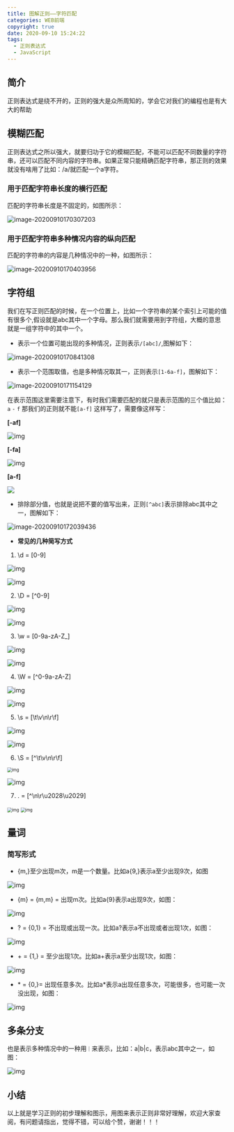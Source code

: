 ```yaml
---
title: 图解正则——字符匹配
categories: WEB前端
copyright: true
date: 2020-09-10 15:24:22
tags:
  - 正则表达式
  - JavaScript
---
```


## 简介
正则表达式是绕不开的，正则的强大是众所周知的，学会它对我们的编程也是有大大的帮助<!--more-->

## 模糊匹配
正则表达式之所以强大，就要归功于它的模糊匹配，不能可以匹配不同数量的字符串，还可以匹配不同内容的字符串。如果正常只能精确匹配字符串，那正则的效果就没有啥用了比如：/a/就匹配一个a字符。
### 用于匹配字符串长度的横行匹配
匹配的字符串长度是不固定的，如图所示：

![image-20200910170307203](https://gitee.com/wangyuan0108/image/raw/master/image-20200910170307203.png)

### 用于匹配字符串多种情况内容的纵向匹配
匹配的字符串的内容是几种情况中的一种，如图所示：

![image-20200910170403956](https://gitee.com/wangyuan0108/image/raw/master/image-20200910170403956.png)

## 字符组

我们在写正则匹配的时候，在一个位置上，比如一个字符串的某个索引上可能的值有很多个,假设就是abc其中一个字母。那么我们就需要用到字符组，大概的意思就是一组字符中的其中一个。

- 表示一个位置可能出现的多种情况，正则表示`/[abc]/`,图解如下：

![image-20200910170841308](https://gitee.com/wangyuan0108/image/raw/master/image-20200910170841308.png)

- 表示一个范围取值，也是多种情况取其一，正则表示`[1-6a-f]`，图解如下：

![image-20200910171154129](https://gitee.com/wangyuan0108/image/raw/master/image-20200910171154129.png)

在表示范围这里需要注意下，有时我们需要匹配的就只是表示范围的三个值比如：`a` `-` `f` 那我们的正则就不能`[a-f]` 这样写了，需要像这样写：



**[-af]**

![img](https://gitee.com/wangyuan0108/image/raw/master/img1.png)

**[-fa]**

![img](https://gitee.com/wangyuan0108/image/raw/master/img2.png)

**[a\-f]**

![](https://gitee.com/wangyuan0108/image/raw/master/20200910171745.png)

- 排除部分值，也就是说把不要的值写出来，正则`[^abc]`表示排除abc其中之一，图解如下：

![image-20200910172039436](https://gitee.com/wangyuan0108/image/raw/master/image-20200910172039436.png)



- **常见的几种简写方式**

1. \d  =  [0-9]

<img src="https://gitee.com/wangyuan0108/image/raw/master/img3.png" alt="img"  />

![img](https://gitee.com/wangyuan0108/image/raw/master/img4.png)

2. \D = [^0-9]

![img](https://gitee.com/wangyuan0108/image/raw/master/img5.png)

![img](https://gitee.com/wangyuan0108/image/raw/master/img6.png)

3. \w = [0-9a-zA-Z_]

![img](https://gitee.com/wangyuan0108/image/raw/master/img7.png)

![img](https://gitee.com/wangyuan0108/image/raw/master/img8.png)

4. \W = [^0-9a-zA-Z]

![img](https://gitee.com/wangyuan0108/image/raw/master/img9.png)

![img](https://gitee.com/wangyuan0108/image/raw/master/img10.png)

5. \s = [\t\v\n\r\f]

![img](https://gitee.com/wangyuan0108/image/raw/master/img11.png)

![img](https://gitee.com/wangyuan0108/image/raw/master/img12.png)

6. \S = [^\t\v\n\r\f]

<img src="https://gitee.com/wangyuan0108/image/raw/master/img13.png" alt="img" style="zoom:67%;" />

![img](https://gitee.com/wangyuan0108/image/raw/master/img14.png)



7. . = [^\n\r\u2028\u2029]

<img src="https://gitee.com/wangyuan0108/image/raw/master/img15.png" alt="img" style="zoom:67%;" />

<img src="https://gitee.com/wangyuan0108/image/raw/master/img16.png" alt="img" style="zoom:67%;" />

## 量词

### 简写形式

- {m,}至少出现m次，m是一个数量。比如a{9,}表示a至少出现9次，如图

![img](https://gitee.com/wangyuan0108/image/raw/master/img17.png)

- {m} = {m,m} = 出现m次。比如a{9}表示a出现9次，如图：



![img](https://gitee.com/wangyuan0108/image/raw/master/img18.png)

- ? = {0,1} = 不出现或出现一次。比如a?表示a不出现或者出现1次，如图：

![img](https://gitee.com/wangyuan0108/image/raw/master/img19.png)

+ \+ = {1,} = 至少出现1次。比如a+表示a至少出现1次，如图：

![img](https://gitee.com/wangyuan0108/image/raw/master/img20.png)



- \* = {0,}= 出现任意多次。比如a*表示a出现任意多次，可能很多，也可能一次没出现，如图：

![img](https://gitee.com/wangyuan0108/image/raw/master/img21.png)

## 多条分支

也是表示多种情况中的一种用`｜`来表示，比如：a|b|c，表示abc其中之一，如图：

![img](https://gitee.com/wangyuan0108/image/raw/master/img22.png)

## 小结

以上就是学习正则的初步理解和图示，用图来表示正则非常好理解，欢迎大家查阅，有问题请指出，觉得不错，可以给个赞，谢谢！！！








